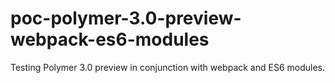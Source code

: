 # poc-polymer-3.0-preview-webpack-es6-modules
Testing Polymer 3.0 preview in conjunction with webpack and ES6 modules.
